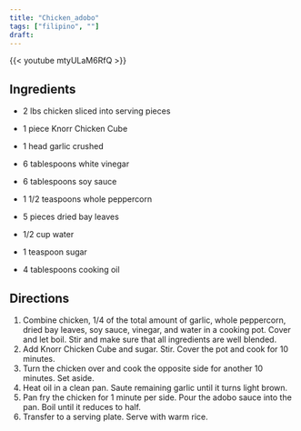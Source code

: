 ```yaml
---
title: "Chicken_adobo"
tags: ["filipino", ""]
draft:
---
```


{{< youtube mtyULaM6RfQ  >}}

## Ingredients

-   2 lbs chicken sliced into serving pieces

-   1 piece Knorr Chicken Cube

-   1 head garlic crushed

-   6 tablespoons white vinegar

-   6 tablespoons soy sauce

-   1 1/2 teaspoons whole peppercorn

-   5 pieces dried bay leaves

-   1/2 cup water

-   1 teaspoon sugar

-   4 tablespoons cooking oil

## Directions

1. Combine chicken, 1/4 of the total amount of garlic, whole peppercorn, dried bay leaves, soy sauce, vinegar, and water in a cooking pot. Cover and let boil. Stir and make sure that all ingredients are well blended.
2. Add Knorr Chicken Cube and sugar. Stir. Cover the pot and cook for 10 minutes.
3. Turn the chicken over and cook the opposite side for another 10 minutes. Set aside.
4. Heat oil in a clean pan. Saute remaining garlic until it turns light brown.
5. Pan fry the chicken for 1 minute per side. Pour the adobo sauce into the pan. Boil until it reduces to half.
6. Transfer to a serving plate. Serve with warm rice.